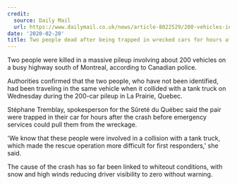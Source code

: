 ```yaml
---
credit:
  source: Daily Mail
  url: https://www.dailymail.co.uk/news/article-8022529/200-vehicles-involved-pileup-south-Montreal.html
date: '2020-02-20'
title: Two people dead after being trapped in wrecked cars for hours after TWO HUNDRED vehicle pileup on Canadian highway during sudden blizzard
---
```

Two people were killed in a massive pileup involving about 200 vehicles on a busy highway south of Montreal, according to Canadian police.

Authorities confirmed that the two people, who have not been identified, had been traveling in the same vehicle when it collided with a tank truck on Wednesday during the 200-car pileup in La Prairie, Quebec. 

Stéphane Tremblay, spokesperson for the Sûreté du Québec said the pair were trapped in their car for hours after the crash before emergency services could pull them from the wreckage. 

'We know that these people were involved in a collision with a tank truck, which made the rescue operation more difficult for first responders,' she said. 

The cause of the crash has so far been linked to whiteout conditions, with snow and high winds reducing driver visibility to zero without warning.
